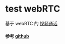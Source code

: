 # test webRTC

基于 webRTC 的 [视频通话](https://www.luzhongkuan.cn/web/test-webrtc/)

#### 参考 [github](https://github.com/webrtc/samples)
